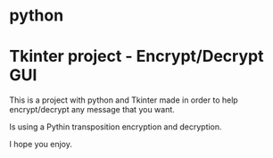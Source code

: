 # python
# Tkinter project - Encrypt/Decrypt GUI

This is a project with python and Tkinter made in order to help encrypt/decrypt any message that you want. 

Is using a Pythin transposition encryption and decryption.

I hope you enjoy. 
